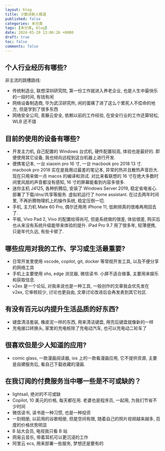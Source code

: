 ```yaml
---
layout: blog
title: 少数派新人报道
published: false
categories: 未分类
tags: [未分类, blog]
date: 2024-05-20 13:06:26 +0800
draft: true
toc: false
comments: false
---
```


## 个人行业经历有哪些?

非主流的跳槽路线:

- 传统制造业, 联想深圳研究院, 第一份工作就进入养老企业, 也是人生中最快乐的一段时间, 有钱有闲
- 网络设备制造商, 华为武汉研究所, 闲的蛋痛了进了这么个累死人不偿命的地方, 但是学到了很多东西
- 网络安全公司, 青藤云安全, 依赖以前的工作经验, 在安全行业的工作还算轻松, WLB 还不错

## 目前的使用的设备有哪些?

- 开发主力机, 自己配置的 Windows 台式机, 硬件配置较高, 体验也是最好的. 即便使用其它设备, 我也倾向远程到这台机器上进行开发.
- 便携笔记本, 一台 xiaoxin pro 16 寸, 一台 macbook pro 2018 13 寸. macbook pro 2018 实在是我用过最差的笔记本, 异常的热并且散热声音巨大. 现在只用来做一点 macos 的编译和测试. 对比来看联想的 16 寸在绝大多数时间里风扇的声音都没有感知, 16 寸的屏幕能看到内容多很多.
- 迷你主机 J4125, 各种折腾后, 安装了 Windows Server 2019, 稳定省电省心. 部署了下载/dns/共享等服务. 虚拟机运行了 home assistant. 在过去两年时间里, 不再折腾物理机上的操作系统, 稳定压倒一切.
- 手机, 主力机 Mate 60 Pro, 偶尔还用用 iPhone 11, 低刷频真的很难再用回去了.
- 平板, Vivo Pad 2, Vivo 的配置给得尚可, 但是系统做的很差, 体验很差, 购买后也从来没有系统升级能带来体验的提升. iPad Pro 9.7 用了很多年, 轻薄便携, 只是年代久远, 有些卡顿了.

## 哪些应用对我的工作、学习或生活最重要?

- 日常开发里使用 vscode, copilot, git, docker 等常规开发工具, 以及不便分享的网络工具
- 手机上主要使用 xhs, edge 浏览器, 微信读书. 小屏不适合做事, 主要用来娱乐和获取信息.
- v2ex 是一个论坛, 对我来说也是一种工具, 一般创作的文章我会优先发在 v2ex, 它审核较少, 讨论也更自由, 文章讨论改进后会再发表到其它社区.

## 有没有百元以内提升生活品质的好东西?

- 键盘清洁套装, 橡皮泥一样的东西, 用来清洁键盘, 用完后键盘就像新的一样
- 充电接口转换头, 家里的充电桩除了充电动汽车, 也可以充电动二轮车了

## 很喜欢但是少人知道的应用?

- comic glass, 一款漫画阅读器, ios 上的一款看漫画应用, 它不提供资源, 主要是自建服务后, 看自己下载收藏的漫画.

## 在我订阅的付费服务当中哪一些是不可或缺的？

- lightsail, 绝对的不可或缺
- Copilot, 10 美元的价格, 每天都在用. 老婆也是程序员, 一起用, 为我们节省不少时间
- 微信读书, 读书是一种习惯, 也是一种投资
- 一刻相册, 以前用的谷歌相册, 但是空间有限, 随着自己的照片视频越来越多, 百度的价格优势明显
- B 站大会员, 电视我只看 B 站
- 网易云音乐, 带着耳机可以更沉浸的工作
- 阿里云 ecs, 用来部署一些服务, 梦想还是要有的
